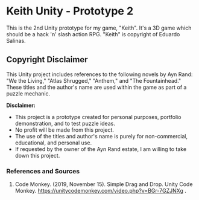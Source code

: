# Keith Unity - Prototype 2
This is the 2nd Unity prototype for my game, "Keith". It's a 3D game which should be a hack 'n' slash action RPG. "Keith" is copyright of Eduardo Salinas.

## Copyright Disclaimer

This Unity project includes references to the following novels by Ayn Rand: "We the Living," "Atlas Shrugged," "Anthem," and "The Fountainhead." These titles and the author's name are used within the game as part of a puzzle mechanic.

**Disclaimer:**
- This project is a prototype created for personal purposes, portfolio demonstration, and to test puzzle ideas.
- No profit will be made from this project.
- The use of the titles and author's name is purely for non-commercial, educational, and personal use.
- If requested by the owner of the Ayn Rand estate, I am willing to take down this project.

### References and Sources

1) Code Monkey. (2019, November 15). Simple Drag and Drop. Unity Code Monkey. https://unitycodemonkey.com/video.php?v=BGr-7GZJNXg .
